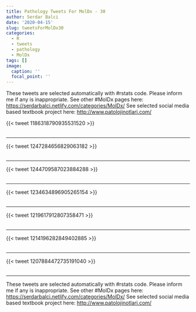 ```yaml
---
title: Pathology Tweets For MolDx - 30
author: Serdar Balci
date: '2020-04-15'
slug: tweetsForMolDx30
categories:
  - R
  - tweets
  - pathology
  - MolDx
tags: []
image:
  caption: ''
  focal_point: ''
---
```



These tweets are selected automatically with #rstats code. Please inform me if any is inappropriate.
See other #MolDx pages here: https://serdarbalci.netlify.com/categories/MolDx/ 
See selected social media based textbook project here: http://www.patolojinotlari.com/

{{< tweet 1186318790935531520 >}}
<br>
<br>
<hr>
{{< tweet 1247284656829063182 >}}
<br>
<br>
<hr>
{{< tweet 1244709587023884288 >}}
<br>
<br>
<hr>
{{< tweet 1234634896905265154 >}}
<br>
<br>
<hr>
{{< tweet 1219617912807358471 >}}
<br>
<br>
<hr>
{{< tweet 1214196282849402885 >}}
<br>
<br>
<hr>
{{< tweet 1207884472735191040 >}}
<br>
<br>
<hr>


These tweets are selected automatically with #rstats code. Please inform me if any is inappropriate.
See other #MolDx pages here: https://serdarbalci.netlify.com/categories/MolDx/ 
See selected social media based textbook project here: http://www.patolojinotlari.com/
